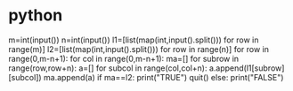# python
m=int(input())
n=int(input())
l1=[list(map(int,input().split())) for row in range(m)]
l2=[list(map(int,input().split())) for row in range(n)]
for row in range(0,m-n+1):
    for col in range(0,m-n+1):
        ma=[]
        for subrow in range(row,row+n):
            a=[]
            for subcol in range(col,col+n):
                a.append(l1[subrow][subcol])
            ma.append(a)
        if ma==l2:
            print("TRUE")
            quit()
 else:
     print("FALSE")
